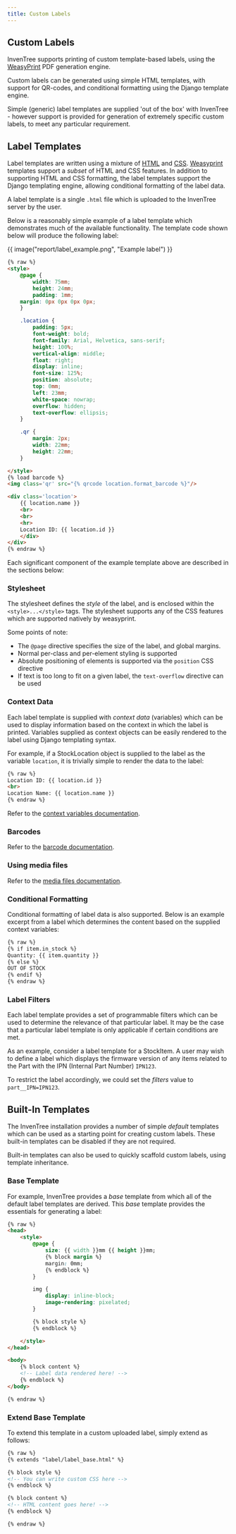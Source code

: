 ```yaml
---
title: Custom Labels
---
```


## Custom Labels

InvenTree supports printing of custom template-based labels, using the [WeasyPrint](https://weasyprint.org/) PDF generation engine.

Custom labels can be generated using simple HTML templates, with support for QR-codes, and conditional formatting using the Django template engine.


Simple (generic) label templates are supplied 'out of the box' with InvenTree - however support is provided for generation of extremely specific custom labels, to meet any particular requirement.

## Label Templates

Label templates are written using a mixture of [HTML](https://www.w3schools.com/html/) and [CSS](https://www.w3schools.com/css). [Weasyprint](https://weasyprint.org/) templates support a *subset* of HTML and CSS features. In addition to supporting HTML and CSS formatting, the label templates support the Django templating engine, allowing conditional formatting of the label data.

A label template is a single `.html` file which is uploaded to the InvenTree server by the user.

Below is a reasonably simple example of a label template which demonstrates much of the available functionality. The template code shown below will produce the following label:

{{ image("report/label_example.png", "Example label") }}

```html
{% raw %}
<style>
    @page {
        width: 75mm;
        height: 24mm;
        padding: 1mm;
	margin: 0px 0px 0px 0px;
    }

    .location {
        padding: 5px;
        font-weight: bold;
        font-family: Arial, Helvetica, sans-serif;
        height: 100%;
        vertical-align: middle;
        float: right;
        display: inline;
        font-size: 125%;
        position: absolute;
        top: 0mm;
        left: 23mm;
        white-space: nowrap;
        overflow: hidden;
        text-overflow: ellipsis;
    }

    .qr {
        margin: 2px;
        width: 22mm;
        height: 22mm;
    }

</style>
{% load barcode %}
<img class='qr' src="{% qrcode location.format_barcode %}"/>

<div class='location'>
	{{ location.name }}
	<br>
	<br>
	<hr>
	Location ID: {{ location.id }}
	</div>
</div>
{% endraw %}
```

Each significant component of the example template above are described in the sections below:

### Stylesheet

The stylesheet defines the *style* of the label, and is enclosed within the `<style>...</style>` tags. The stylesheet supports any of the CSS features which are supported natively by weasyprint.

Some points of note:

- The `@page` directive specifies the size of the label, and global margins.
- Normal per-class and per-element styling is supported
- Absolute positioning of elements is supported via the `position` CSS directive
- If text is too long to fit on a given label, the `text-overflow` directive can be used

### Context Data

Each label template is supplied with *context data* (variables) which can be used to display information based on the context in which the label is printed. Variables supplied as context objects can be easily rendered to the label using Django templating syntax.

For example, if a StockLocation object is supplied to the label as the variable `location`, it is trivially simple to render the data to the label:

```html
{% raw %}
Location ID: {{ location.id }}
<br>
Location Name: {{ location.name }}
{% endraw %}
```

Refer to the [context variables documentation](./context_variables.md).

### Barcodes

Refer to the [barcode documentation](./barcodes.md).

### Using media files

Refer to the [media files documentation](./helpers.md#media-files).

### Conditional Formatting

Conditional formatting of label data is also supported. Below is an example excerpt from a label which determines the content based on the supplied context variables:

```html
{% raw %}
{% if item.in_stock %}
Quantity: {{ item.quantity }}
{% else %}
OUT OF STOCK
{% endif %}
{% endraw %}
```

### Label Filters

Each label template provides a set of programmable filters which can be used to determine the relevance of that particular label. It may be the case that a particular label template is only applicable if certain conditions are met.

As an example, consider a label template for a StockItem. A user may wish to define a label which displays the firmware version of any items related to the Part with the IPN (Internal Part Number) `IPN123`.

To restrict the label accordingly, we could set the *filters* value to `part__IPN=IPN123`.

## Built-In Templates

The InvenTree installation provides a number of simple *default* templates which can be used as a starting point for creating custom labels. These built-in templates can be disabled if they are not required.

Built-in templates can also be used to quickly scaffold custom labels, using template inheritance.

### Base Template

For example, InvenTree provides a *base* template from which all of the default label templates are derived. This *base* template provides the essentials for generating a label:

```html
{% raw %}
<head>
    <style>
        @page {
            size: {{ width }}mm {{ height }}mm;
            {% block margin %}
            margin: 0mm;
            {% endblock %}
        }

        img {
            display: inline-block;
            image-rendering: pixelated;
        }

        {% block style %}
        {% endblock %}

    </style>
</head>

<body>
    {% block content %}
    <!-- Label data rendered here! -->
    {% endblock %}
</body>

{% endraw %}
```

### Extend Base Template

To extend this template in a custom uploaded label, simply extend as follows:

```html
{% raw %}
{% extends "label/label_base.html" %}

{% block style %}
<!-- You can write custom CSS here -->
{% endblock %}

{% block content %}
<!-- HTML content goes here! -->
{% endblock %}

{% endraw %}
```
